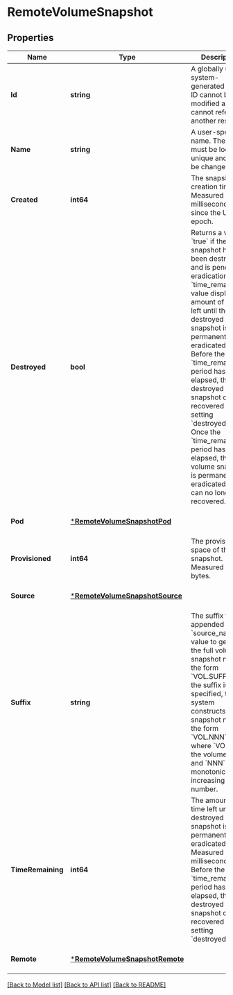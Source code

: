 # RemoteVolumeSnapshot

## Properties
Name | Type | Description | Notes
------------ | ------------- | ------------- | -------------
**Id** | **string** | A globally unique, system-generated ID. The ID cannot be modified and cannot refer to another resource. | [optional] [default to null]
**Name** | **string** | A user-specified name. The name must be locally unique and can be changed. | [optional] [default to null]
**Created** | **int64** | The snapshot creation time. Measured in milliseconds since the UNIX epoch. | [optional] [default to null]
**Destroyed** | **bool** | Returns a value of &#x60;true&#x60; if the snapshot has been destroyed and is pending eradication. The &#x60;time_remaining&#x60; value displays the amount of time left until the destroyed volume snapshot is permanently eradicated. Before the &#x60;time_remaining&#x60; period has elapsed, the destroyed volume snapshot can be recovered by setting &#x60;destroyed&#x3D;false&#x60;. Once the &#x60;time_remaining&#x60; period has elapsed, the volume snapshot is permanently eradicated and can no longer be recovered. | [optional] [default to null]
**Pod** | [***RemoteVolumeSnapshotPod**](RemoteVolumeSnapshot_pod.md) |  | [optional] [default to null]
**Provisioned** | **int64** | The provisioned space of the snapshot. Measured in bytes. | [optional] [default to null]
**Source** | [***RemoteVolumeSnapshotSource**](RemoteVolumeSnapshot_source.md) |  | [optional] [default to null]
**Suffix** | **string** | The suffix that is appended to the &#x60;source_name&#x60; value to generate the full volume snapshot name in the form &#x60;VOL.SUFFIX&#x60;. If the suffix is not specified, the system constructs the snapshot name in the form &#x60;VOL.NNN&#x60;, where &#x60;VOL&#x60; is the volume name, and &#x60;NNN&#x60; is a monotonically increasing number. | [optional] [default to null]
**TimeRemaining** | **int64** | The amount of time left until the destroyed snapshot is permanently eradicated. Measured in milliseconds. Before the &#x60;time_remaining&#x60; period has elapsed, the destroyed snapshot can be recovered by setting &#x60;destroyed&#x3D;false&#x60;. | [optional] [default to null]
**Remote** | [***RemoteVolumeSnapshotRemote**](RemoteVolumeSnapshot_remote.md) |  | [optional] [default to null]

[[Back to Model list]](../README.md#documentation-for-models) [[Back to API list]](../README.md#documentation-for-api-endpoints) [[Back to README]](../README.md)

